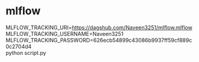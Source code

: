 # mlflow
MLFLOW_TRACKING_URI=https://dagshub.com/Naveen3251/mlflow.mlflow \
MLFLOW_TRACKING_USERNAME=Naveen3251 \
MLFLOW_TRACKING_PASSWORD=626ecb54899c43086b9937ff59cf889c0c2704d4 \
python script.py